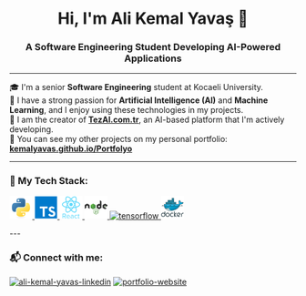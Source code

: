 <h1 align="center">Hi, I'm Ali Kemal Yavaş 👋</h1>
<h3 align="center">A Software Engineering Student Developing AI-Powered Applications</h3>

---

<p align="left">
  🎓 I'm a senior <b>Software Engineering</b> student at Kocaeli University.
  <br/>
  🧠 I have a strong passion for <b>Artificial Intelligence (AI)</b> and <b>Machine Learning</b>, and I enjoy using these technologies in my projects.
  <br/>
  🚀 I am the creator of <a href="https://tezai.com.tr" target="_blank"><b>TezAI.com.tr</b></a>, an AI-based platform that I'm actively developing.
  <br/>
  💼 You can see my other projects on my personal portfolio: <a href="https://kemalyavas.github.io/Portfolyo/" target="_blank"><b>kemalyavas.github.io/Portfolyo</b></a>
</p>

---

<h3 align="left">🚀 My Tech Stack:</h3>
<p align="left">
  <a href="https://www.python.org" target="_blank" rel="noreferrer"> <img src="https://raw.githubusercontent.com/devicons/devicon/master/icons/python/python-original.svg" alt="python" width="40" height="40"/> </a>
  <a href="https://www.typescriptlang.org/" target="_blank" rel="noreferrer"> <img src="https://raw.githubusercontent.com/devicons/devicon/master/icons/typescript/typescript-original.svg" alt="typescript" width="40" height="40"/> </a>
  <a href="https://reactjs.org/" target="_blank" rel="noreferrer"> <img src="https://raw.githubusercontent.com/devicons/devicon/master/icons/react/react-original-wordmark.svg" alt="react" width="40" height="40"/> </a>
  <a href="https://nodejs.org" target="_blank" rel="noreferrer"> <img src="https://raw.githubusercontent.com/devicons/devicon/master/icons/nodejs/nodejs-original-wordmark.svg" alt="nodejs" width="40" height="40"/> </a>
  <a href="https://www.tensorflow.org" target="_blank" rel="noreferrer"> <img src="https://www.vectorlogo.zone/logos/tensorflow/tensorflow-icon.svg" alt="tensorflow" width="40" height="40"/> </a>
  <a href="https://www.docker.com/" target="_blank" rel="noreferrer"> <img src="https://raw.githubusercontent.com/devicons/devicon/master/icons/docker/docker-original-wordmark.svg" alt="docker" width="40" height="40"/> </a>
</p>
---

<h3 align="left">📬 Connect with me:</h3>
<p align="left">
  <a href="https://www.linkedin.com/in/your-linkedin-username/" target="blank"><img align="center" src="https://raw.githubusercontent.com/rahuldkjain/github-profile-readme-generator/master/src/images/icons/Social/linked-in-alt.svg" alt="ali-kemal-yavas-linkedin" height="30" width="40" /></a>
  <a href="https://kemalyavas.github.io/Portfolyo/" target="blank"><img align="center" src="https://img.icons8.com/material-outlined/48/FFFFFF/domain.png" alt="portfolio-website" height="30" width="30"/></a>
</p>
